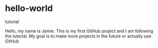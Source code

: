# hello-world
tutorial

Hello, my name is Jamie.
This is my first GitHub project and I am following the tutorial.
My goal is to make more projects in the future or actually use GitHub
